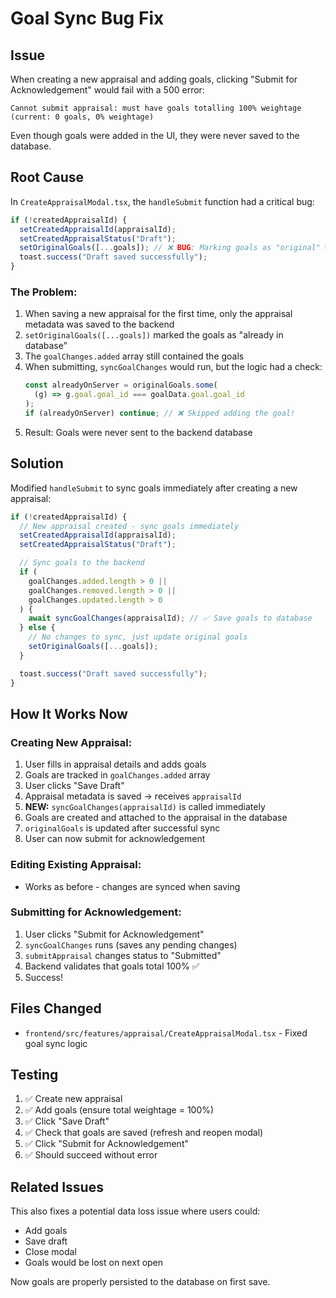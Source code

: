 # Goal Sync Bug Fix

## Issue

When creating a new appraisal and adding goals, clicking "Submit for Acknowledgement" would fail with a 500 error:

```
Cannot submit appraisal: must have goals totalling 100% weightage (current: 0 goals, 0% weightage)
```

Even though goals were added in the UI, they were never saved to the database.

## Root Cause

In `CreateAppraisalModal.tsx`, the `handleSubmit` function had a critical bug:

```typescript
if (!createdAppraisalId) {
  setCreatedAppraisalId(appraisalId);
  setCreatedAppraisalStatus("Draft");
  setOriginalGoals([...goals]); // ❌ BUG: Marking goals as "original" without saving them
  toast.success("Draft saved successfully");
}
```

### The Problem:

1. When saving a new appraisal for the first time, only the appraisal metadata was saved to the backend
2. `setOriginalGoals([...goals])` marked the goals as "already in database"
3. The `goalChanges.added` array still contained the goals
4. When submitting, `syncGoalChanges` would run, but the logic had a check:
   ```typescript
   const alreadyOnServer = originalGoals.some(
     (g) => g.goal.goal_id === goalData.goal.goal_id
   );
   if (alreadyOnServer) continue; // ❌ Skipped adding the goal!
   ```
5. Result: Goals were never sent to the backend database

## Solution

Modified `handleSubmit` to sync goals immediately after creating a new appraisal:

```typescript
if (!createdAppraisalId) {
  // New appraisal created - sync goals immediately
  setCreatedAppraisalId(appraisalId);
  setCreatedAppraisalStatus("Draft");

  // Sync goals to the backend
  if (
    goalChanges.added.length > 0 ||
    goalChanges.removed.length > 0 ||
    goalChanges.updated.length > 0
  ) {
    await syncGoalChanges(appraisalId); // ✅ Save goals to database
  } else {
    // No changes to sync, just update original goals
    setOriginalGoals([...goals]);
  }

  toast.success("Draft saved successfully");
}
```

## How It Works Now

### Creating New Appraisal:

1. User fills in appraisal details and adds goals
2. Goals are tracked in `goalChanges.added` array
3. User clicks "Save Draft"
4. Appraisal metadata is saved → receives `appraisalId`
5. **NEW:** `syncGoalChanges(appraisalId)` is called immediately
6. Goals are created and attached to the appraisal in the database
7. `originalGoals` is updated after successful sync
8. User can now submit for acknowledgement

### Editing Existing Appraisal:

- Works as before - changes are synced when saving

### Submitting for Acknowledgement:

1. User clicks "Submit for Acknowledgement"
2. `syncGoalChanges` runs (saves any pending changes)
3. `submitAppraisal` changes status to "Submitted"
4. Backend validates that goals total 100% ✅
5. Success!

## Files Changed

- `frontend/src/features/appraisal/CreateAppraisalModal.tsx` - Fixed goal sync logic

## Testing

1. ✅ Create new appraisal
2. ✅ Add goals (ensure total weightage = 100%)
3. ✅ Click "Save Draft"
4. ✅ Check that goals are saved (refresh and reopen modal)
5. ✅ Click "Submit for Acknowledgement"
6. ✅ Should succeed without error

## Related Issues

This also fixes a potential data loss issue where users could:

- Add goals
- Save draft
- Close modal
- Goals would be lost on next open

Now goals are properly persisted to the database on first save.
